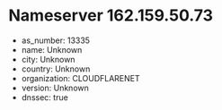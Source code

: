 # Nameserver 162.159.50.73

* as_number: 13335
* name: Unknown
* city: Unknown
* country: Unknown
* organization: CLOUDFLARENET
* version: Unknown
* dnssec: true
